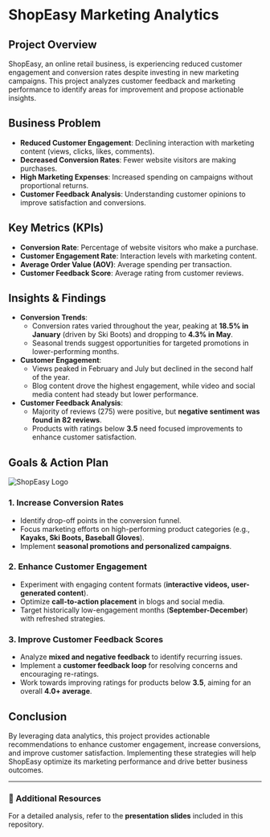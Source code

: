# ShopEasy Marketing Analytics

## Project Overview
ShopEasy, an online retail business, is experiencing reduced customer engagement and conversion rates despite investing in new marketing campaigns. This project analyzes customer feedback and marketing performance to identify areas for improvement and propose actionable insights.

## Business Problem
- **Reduced Customer Engagement**: Declining interaction with marketing content (views, clicks, likes, comments).
- **Decreased Conversion Rates**: Fewer website visitors are making purchases.
- **High Marketing Expenses**: Increased spending on campaigns without proportional returns.
- **Customer Feedback Analysis**: Understanding customer opinions to improve satisfaction and conversions.

## Key Metrics (KPIs)
- **Conversion Rate**: Percentage of website visitors who make a purchase.
- **Customer Engagement Rate**: Interaction levels with marketing content.
- **Average Order Value (AOV)**: Average spending per transaction.
- **Customer Feedback Score**: Average rating from customer reviews.

## Insights & Findings
- **Conversion Trends**:
  - Conversion rates varied throughout the year, peaking at **18.5% in January** (driven by Ski Boots) and dropping to **4.3% in May**.
  - Seasonal trends suggest opportunities for targeted promotions in lower-performing months.
- **Customer Engagement**:
  - Views peaked in February and July but declined in the second half of the year.
  - Blog content drove the highest engagement, while video and social media content had steady but lower performance.
- **Customer Feedback Analysis**:
  - Majority of reviews (275) were positive, but **negative sentiment was found in 82 reviews**.
  - Products with ratings below **3.5** need focused improvements to enhance customer satisfaction.

## Goals & Action Plan

![ShopEasy Logo](https://github.com/abhay01kg/Marketing_Analytics_Business_Case/blob/main/path_to_your_image.png)
### 1. Increase Conversion Rates
- Identify drop-off points in the conversion funnel.
- Focus marketing efforts on high-performing product categories (e.g., **Kayaks, Ski Boots, Baseball Gloves**).
- Implement **seasonal promotions and personalized campaigns**.

### 2. Enhance Customer Engagement
- Experiment with engaging content formats (**interactive videos, user-generated content**).
- Optimize **call-to-action placement** in blogs and social media.
- Target historically low-engagement months (**September-December**) with refreshed strategies.

### 3. Improve Customer Feedback Scores
- Analyze **mixed and negative feedback** to identify recurring issues.
- Implement a **customer feedback loop** for resolving concerns and encouraging re-ratings.
- Work towards improving ratings for products below **3.5**, aiming for an overall **4.0+ average**.

## Conclusion
By leveraging data analytics, this project provides actionable recommendations to enhance customer engagement, increase conversions, and improve customer satisfaction. Implementing these strategies will help ShopEasy optimize its marketing performance and drive better business outcomes.

---
### 📂 Additional Resources
For a detailed analysis, refer to the **presentation slides** included in this repository.

